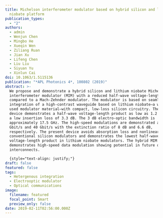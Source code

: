 ```yaml
---
title: Michelson interferometer modulator based on hybrid silicon and lithium
  niobate platform
publication_types:
  - "2"
authors:
  - admin
  - Wenjun Chen
  - Mingbo He
  - Xueqin Wen
  - Ziliang Ruan
  - Jian Xu
  - Lifeng Chen
  - Liu Liu
  - Siyuan Yu
  - Xinlun Cai
doi: 10.1063/1.5115136
publication: "*APL Photonics 4*, 100802 (2019)"
abstract: >-
  We propose and demonstrate a hybrid silicon and lithium niobate Michelson
  interferometer modulator (MIM) with a reduced half-wave voltage-length product
  compared to a Mach-Zehnder modulator. The modulator is based on seamless
  integration of a high-contrast waveguide based on lithium niobate—a widely
  used modulator material—with compact, low-loss silicon circuitry. The present
  device demonstrates a half-wave voltage-length product as low as 1.2 V cm and
  a low insertion loss of 3.3 dB. The 3 dB electro-optic bandwidth is
  approximately 17.5 GHz. The high-speed modulations are demonstrated at 32
  Gbit/s and 40 Gbit/s with the extinction ratio of 8 dB and 6.6 dB,
  respectively. The present device avoids absorption loss and nonlinearity in
  conventional silicon modulators and demonstrates the lowest half-wave
  voltage-length product in lithium niobate modulators. The hybrid MIM
  demonstrates high-speed data modulation showing potential in future optical
  interconnects.

  {style="text-align: justify;"}
draft: false
featured: false
tags:
  - Hetergenous integration
  - Electrooptic modulator
  - Optical communications
image:
  filename: featured
  focal_point: Smart
  preview_only: false
date: 2019-02-11T02:56:00.000Z
---
```

